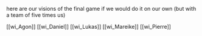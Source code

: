 here are our visions of the final game if we would do it on our own (but with a team of five times us)

[[wi_Agon]]
[[wi_Daniel]]
[[wi_Lukas]]
[[wi_Mareike]]
[[wi_Pierre]]


